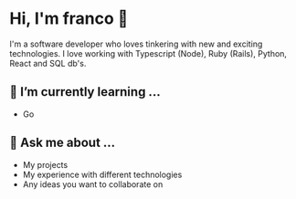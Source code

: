 # Hi, I'm franco 👋

I'm a software developer who loves tinkering with new and exciting technologies. I love working with Typescript (Node), Ruby (Rails), Python, React and SQL db's.

## 🌱 I’m currently learning ...

- Go

## 💬 Ask me about ...

- My projects
- My experience with different technologies
- Any ideas you want to collaborate on
